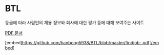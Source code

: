 # BTL

등급에 따라 사람인의 채용 정보와 회사에 대한 평가 등에 대해 보여주는 사이트

[PDF 문서](findjob-.pdf)

[embed]https://github.com/hanbong5938/BTL/blob/master/findjob-.pdf[/embed]
